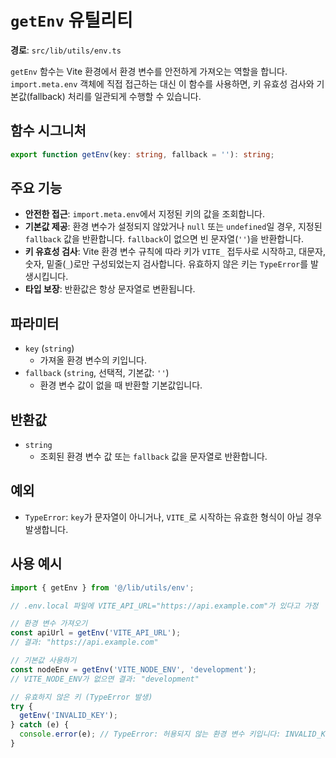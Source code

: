 # `getEnv` 유틸리티

**경로**: `src/lib/utils/env.ts`

`getEnv` 함수는 Vite 환경에서 환경 변수를 안전하게 가져오는 역할을 합니다. `import.meta.env` 객체에 직접 접근하는 대신 이 함수를 사용하면, 키 유효성 검사와 기본값(fallback) 처리를 일관되게 수행할 수 있습니다.

## 함수 시그니처

```typescript
export function getEnv(key: string, fallback = ''): string;
```

## 주요 기능

- **안전한 접근**: `import.meta.env`에서 지정된 키의 값을 조회합니다.
- **기본값 제공**: 환경 변수가 설정되지 않았거나 `null` 또는 `undefined`일 경우, 지정된 `fallback` 값을 반환합니다. `fallback`이 없으면 빈 문자열(`''`)을 반환합니다.
- **키 유효성 검사**: Vite 환경 변수 규칙에 따라 키가 `VITE_` 접두사로 시작하고, 대문자, 숫자, 밑줄(`_`)로만 구성되었는지 검사합니다. 유효하지 않은 키는 `TypeError`를 발생시킵니다.
- **타입 보장**: 반환값은 항상 문자열로 변환됩니다.

## 파라미터

- `key` (`string`)
  - 가져올 환경 변수의 키입니다.
- `fallback` (`string`, 선택적, 기본값: `''`)
  - 환경 변수 값이 없을 때 반환할 기본값입니다.

## 반환값

- `string`
  - 조회된 환경 변수 값 또는 `fallback` 값을 문자열로 반환합니다.

## 예외

- `TypeError`: `key`가 문자열이 아니거나, `VITE_`로 시작하는 유효한 형식이 아닐 경우 발생합니다.

## 사용 예시

```typescript
import { getEnv } from '@/lib/utils/env';

// .env.local 파일에 VITE_API_URL="https://api.example.com"가 있다고 가정

// 환경 변수 가져오기
const apiUrl = getEnv('VITE_API_URL');
// 결과: "https://api.example.com"

// 기본값 사용하기
const nodeEnv = getEnv('VITE_NODE_ENV', 'development');
// VITE_NODE_ENV가 없으면 결과: "development"

// 유효하지 않은 키 (TypeError 발생)
try {
  getEnv('INVALID_KEY');
} catch (e) {
  console.error(e); // TypeError: 허용되지 않는 환경 변수 키입니다: INVALID_KEY
}
```
